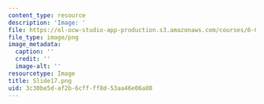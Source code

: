 ```yaml
---
content_type: resource
description: 'Image: '
file: https://ol-ocw-studio-app-production.s3.amazonaws.com/courses/6-004-computation-structures-spring-2017/3c30be5daf2b6cffff8d53aa46e06a80_Slide17.png
file_type: image/png
image_metadata:
  caption: ''
  credit: ''
  image-alt: ''
resourcetype: Image
title: Slide17.png
uid: 3c30be5d-af2b-6cff-ff8d-53aa46e06a80
---
```

